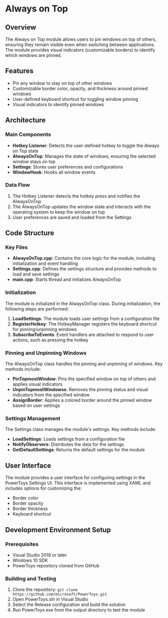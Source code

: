 # Always on Top

## Overview

The Always on Top module allows users to pin windows on top of others, ensuring they remain visible even when switching between applications. The module provides visual indicators (customizable borders) to identify which windows are pinned.

## Features

- Pin any window to stay on top of other windows
- Customizable border color, opacity, and thickness around pinned windows
- User-defined keyboard shortcut for toggling window pinning
- Visual indicators to identify pinned windows

## Architecture

### Main Components

- **Hotkey Listener**: Detects the user-defined hotkey to toggle the Always on Top state
- **AlwaysOnTop**: Manages the state of windows, ensuring the selected window stays on top
- **Settings**: Stores user preferences and configurations
- **WindowHook**: Hooks all window events

### Data Flow

1. The Hotkey Listener detects the hotkey press and notifies the AlwaysOnTop
2. The AlwaysOnTop updates the window state and interacts with the operating system to keep the window on top
3. User preferences are saved and loaded from the Settings

## Code Structure

### Key Files

- **AlwaysOnTop.cpp**: Contains the core logic for the module, including initialization and event handling
- **Settings.cpp**: Defines the settings structure and provides methods to load and save settings
- **main.cpp**: Starts thread and initializes AlwaysOnTop

### Initialization

The module is initialized in the AlwaysOnTop class. During initialization, the following steps are performed:

1. **LoadSettings**: The module loads user settings from a configuration file
2. **RegisterHotkey**: The HotkeyManager registers the keyboard shortcut for pinning/unpinning windows
3. **SubscribeToEvents**: Event handlers are attached to respond to user actions, such as pressing the hotkey

### Pinning and Unpinning Windows

The AlwaysOnTop class handles the pinning and unpinning of windows. Key methods include:

- **PinTopmostWindow**: Pins the specified window on top of others and applies visual indicators
- **UnpinTopmostWindowss**: Removes the pinning status and visual indicators from the specified window
- **AssignBorder**: Applies a colored border around the pinned window based on user settings

### Settings Management

The Settings class manages the module's settings. Key methods include:

- **LoadSettings**: Loads settings from a configuration file
- **NotifyObservers**: Distributes the data for the settings
- **GetDefaultSettings**: Returns the default settings for the module

## User Interface

The module provides a user interface for configuring settings in the PowerToys Settings UI. This interface is implemented using XAML and includes options for customizing the:

- Border color
- Border opacity
- Border thickness
- Keyboard shortcut

## Development Environment Setup

### Prerequisites

- Visual Studio 2019 or later
- Windows 10 SDK
- PowerToys repository cloned from GitHub

### Building and Testing

1. Clone the repository: `git clone https://github.com/microsoft/PowerToys.git`
2. Open PowerToys.sln in Visual Studio
3. Select the Release configuration and build the solution
4. Run PowerToys.exe from the output directory to test the module
